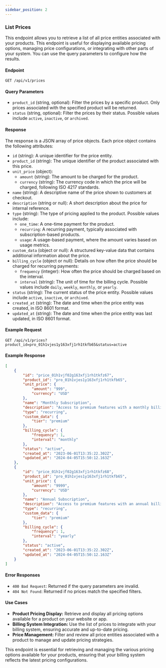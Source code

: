 ```yaml
---
sidebar_position: 2
---
```

### List Prices

This endpoint allows you to retrieve a list of all price entities associated with your products. This endpoint is useful for displaying available pricing options, managing price configurations, or integrating with other parts of your system. You can use the query parameters to configure how the results.

#### Endpoint

```http
GET /api/v1/prices
```

#### Query Parameters

- `product_id` (string, optional): Filter the prices by a specific product. Only prices associated with the specified product will be returned.
- `status` (string, optional): Filter the prices by their status. Possible values include `active`, `inactive`, or `archived`.

#### Response

The response is a JSON array of price objects. Each price object contains the following attributes:

- `id` (string): A unique identifier for the price entity.
- `product_id` (string): The unique identifier of the product associated with this price.
- `unit_price` (object):
  - `amount` (string): The amount to be charged for the product.
  - `currency` (string): The currency code in which the price will be charged, following ISO 4217 standards.
- `name` (string): A descriptive name of the price shown to customers at checkout.
- `description` (string or null): A short description about the price for internal reference.
- `type` (string): The type of pricing applied to the product. Possible values include:
  - `one_time`: A one-time payment for the product.
  - `recurring`: A recurring payment, typically associated with subscription-based products.
  - `usage`: A usage-based payment, where the amount varies based on usage metrics.
- `custom_data` (object or null): A structured key-value data that contains additional information about the price.
- `billing_cycle` (object or null): Details on how often the price should be charged for recurring payments:
  - `frequency` (integer): How often the price should be charged based on the interval.
  - `interval` (string): The unit of time for the billing cycle. Possible values include `daily`, `weekly`, `monthly`, or `yearly`.
- `status` (string): The current status of the price entity. Possible values include `active`, `inactive`, or `archived`.
- `created_at` (string): The date and time when the price entity was created, in ISO 8601 format.
- `updated_at` (string): The date and time when the price entity was last updated, in ISO 8601 format.

#### Example Request

```http
GET /api/v1/prices?product_id=pro_01h1vjes1y163xfj1rh1tkfb65&status=active
```

#### Example Response

```json
[
    {
        "id": "price_01h1vjf02g163xfj1rh1tkfz67",
        "product_id": "pro_01h1vjes1y163xfj1rh1tkfb65",
        "unit_price": {
            "amount": "999",
            "currency": "USD"
        },
        "name": "Monthly Subscription",
        "description": "Access to premium features with a monthly billing cycle.",
        "type": "recurring",
        "custom_data": {
            "tier": "premium"
        },
        "billing_cycle": {
            "frequency": 1,
            "interval": "monthly"
        },
        "status": "active",
        "created_at": "2023-06-01T13:35:22.302Z",
        "updated_at": "2024-04-05T15:50:12.163Z"
    },
    {
        "id": "price_01h1vjf02g163xfj1rh1tkfz68",
        "product_id": "pro_01h1vjes1y163xfj1rh1tkfb65",
        "unit_price": {
            "amount": "9999",
            "currency": "USD"
        },
        "name": "Annual Subscription",
        "description": "Access to premium features with an annual billing cycle.",
        "type": "recurring",
        "custom_data": {
            "tier": "premium"
        },
        "billing_cycle": {
            "frequency": 1,
            "interval": "yearly"
        },
        "status": "active",
        "created_at": "2023-06-01T13:35:22.302Z",
        "updated_at": "2024-04-05T15:50:12.163Z"
    }
]
```

#### Error Responses

- `400 Bad Request`: Returned if the query parameters are invalid.
- `404 Not Found`: Returned if no prices match the specified filters.

#### Use Cases

- **Product Pricing Display:** Retrieve and display all pricing options available for a product on your website or app.
- **Billing System Integration:** Use the list of prices to integrate with your billing system, ensuring accurate and up-to-date pricing.
- **Price Management:** Filter and review all price entities associated with a product to manage and update pricing strategies.

This endpoint is essential for retrieving and managing the various pricing options available for your products, ensuring that your billing system reflects the latest pricing configurations.
